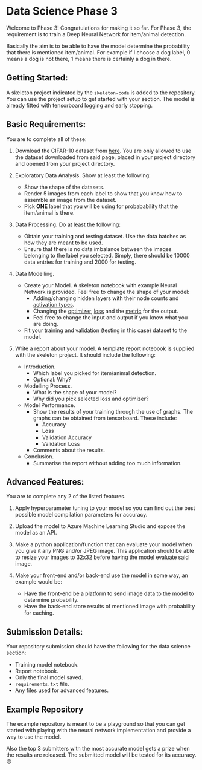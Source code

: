 # Data Science Phase 3

Welcome to Phase 3! Congratulations for making it so far. For Phase 3, the requirement is to train a Deep Neural Network for item/animal detection.

Basically the aim is to be able to have the model determine the probability that there is mentioned item/animal. For example if I choose a dog label, 0 means a dog is not there, 1 means there is certainly a dog in there.

## Getting Started:
A skeleton project indicated by the `skeleton-code` is added to the repository. You can use the project setup to get started with your section. The model is already fitted with tensorboard logging and early stopping.

## Basic Requirements:

You are to complete all of these:

1. Download the CIFAR-10 dataset from [here](https://www.cs.toronto.edu/~kriz/cifar.html). You are only allowed to use the dataset downloaded from said page, placed in your project directory and opened from your project directory.

2. Exploratory Data Analysis. Show at least the following:
    * Show the shape of the datasets.
    * Render 5 images from each label to show that you know how to assemble an image from the dataset.
    * Pick __ONE__ label that you will be using for probabability that the item/animal is there.

3. Data Processing. Do at least the following:
    * Obtain your training and testing dataset. Use the data batches as how they are meant to be used.
    * Ensure that there is no data imbalance between the images belonging to the label you selected. Simply, there should be 10000 data entries for training and 2000 for testing.

4. Data Modelling.
    * Create your Model. A skeleton notebook with example Neural Network is provided. Feel free to change the shape of your model:
        * Adding/changing hidden layers with their node counts and [activation types](https://keras.io/api/layers/activations/).
        * Changing the [optimizer](https://keras.io/api/optimizers/), [loss](https://keras.io/api/losses/) and the [metric](https://keras.io/api/metrics/) for the output.
        * Feel free to change the input and output if you know what you are doing.
    * Fit your training and validation (testing in this case) dataset to the model.

5. Write a report about your model. A template report notebook is supplied with the skeleton project. It should include the following:
    * Introduction.
        * Which label you picked for item/animal detection.
        * Optional: Why?
    * Modelling Process.
        * What is the shape of your model?
        * Why did you pick selected loss and optimizer?
    * Model Performance.
        * Show the results of your training through the use of graphs. The graphs can be obtained from tensorboard. These include:
            * Accuracy
            * Loss
            * Validation Accuracy
            * Validation Loss
        * Comments about the results.
    * Conclusion.
        * Summarise the report without adding too much information.

## Advanced Features:

You are to complete any 2 of the listed features.

1. Apply hyperparameter tuning to your model so you can find out the best possible model compilation parameters for accuracy.

2. Upload the model to Azure Machine Learning Studio and expose the model as an API.

3. Make a python application/function that can evaluate your model when you give it any PNG and/or JPEG image. This application should be able to resize your images to 32x32 before having the model evaluate said image.

4. Make your front-end and/or back-end use the model in some way, an example would be:
    * Have the front-end be a platform to send image data to the model to determine probability.
    * Have the back-end store results of mentioned image with probability for caching.

## Submission Details:
Your repository submission should have the following for the data science section:
- Training model notebook.
- Report notebook.
- Only the final model saved.
- `requirements.txt` file.
- Any files used for advanced features.

## Example Repository

The example repository is meant to be a playground so that you can get started with playing with the neural network implementation and provide a way to use the model.

Also the top 3 submitters with the most accurate model gets a prize when the results are released. The submitted model will be tested for its accuracy. 😄

